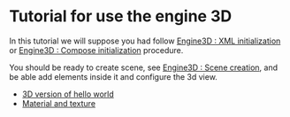 # Tutorial for use the engine 3D

In this tutorial we will suppose you had follow [Engine3D : XML initialization](../Engine3D.md#xml-initialization)
or [Engine3D : Compose initialization](../Engine3D.md#compose-initialization) procedure.

You should be ready to create scene, see [Engine3D : Scene creation](../Engine3D.md#scene-creation),
and be able add elements inside it and configure the 3d view.

* [3D version of hello world](helloWorld/HelloWorld3D.md)
* [Material and texture](materialAndTexture/MaterialAndTexture.md)